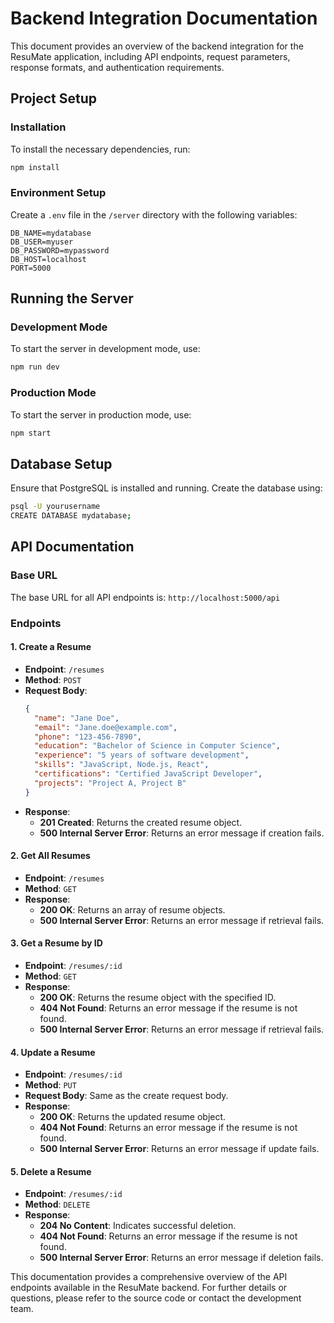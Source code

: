 # Backend Integration Documentation

This document provides an overview of the backend integration for the ResuMate application, including API endpoints, request parameters, response formats, and authentication requirements.

## Project Setup

### Installation
To install the necessary dependencies, run:
```bash
npm install
```

### Environment Setup
Create a `.env` file in the `/server` directory with the following variables:
```plaintext
DB_NAME=mydatabase
DB_USER=myuser
DB_PASSWORD=mypassword
DB_HOST=localhost
PORT=5000
```

## Running the Server

### Development Mode
To start the server in development mode, use:
```bash
npm run dev
```

### Production Mode
To start the server in production mode, use:
```bash
npm start
```

## Database Setup
Ensure that PostgreSQL is installed and running. Create the database using:
```bash
psql -U yourusername
CREATE DATABASE mydatabase;
```

## API Documentation

### Base URL
The base URL for all API endpoints is: `http://localhost:5000/api`

### Endpoints

#### 1. Create a Resume
- **Endpoint**: `/resumes`
- **Method**: `POST`
- **Request Body**:
  ```json
  {
    "name": "Jane Doe",
    "email": "Jane.doe@example.com",
    "phone": "123-456-7890",
    "education": "Bachelor of Science in Computer Science",
    "experience": "5 years of software development",
    "skills": "JavaScript, Node.js, React",
    "certifications": "Certified JavaScript Developer",
    "projects": "Project A, Project B"
  }
  ```
- **Response**:
  - **201 Created**: Returns the created resume object.
  - **500 Internal Server Error**: Returns an error message if creation fails.

#### 2. Get All Resumes
- **Endpoint**: `/resumes`
- **Method**: `GET`
- **Response**:
  - **200 OK**: Returns an array of resume objects.
  - **500 Internal Server Error**: Returns an error message if retrieval fails.

#### 3. Get a Resume by ID
- **Endpoint**: `/resumes/:id`
- **Method**: `GET`
- **Response**:
  - **200 OK**: Returns the resume object with the specified ID.
  - **404 Not Found**: Returns an error message if the resume is not found.
  - **500 Internal Server Error**: Returns an error message if retrieval fails.

#### 4. Update a Resume
- **Endpoint**: `/resumes/:id`
- **Method**: `PUT`
- **Request Body**: Same as the create request body.
- **Response**:
  - **200 OK**: Returns the updated resume object.
  - **404 Not Found**: Returns an error message if the resume is not found.
  - **500 Internal Server Error**: Returns an error message if update fails.

#### 5. Delete a Resume
- **Endpoint**: `/resumes/:id`
- **Method**: `DELETE`
- **Response**:
  - **204 No Content**: Indicates successful deletion.
  - **404 Not Found**: Returns an error message if the resume is not found.
  - **500 Internal Server Error**: Returns an error message if deletion fails.

This documentation provides a comprehensive overview of the API endpoints available in the ResuMate backend. For further details or questions, please refer to the source code or contact the development team.
